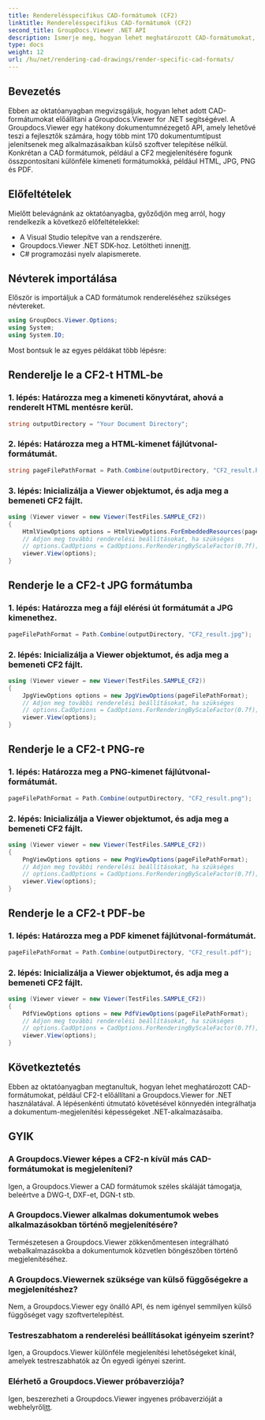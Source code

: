 ```yaml
---
title: Renderelésspecifikus CAD-formátumok (CF2)
linktitle: Renderelésspecifikus CAD-formátumok (CF2)
second_title: GroupDocs.Viewer .NET API
description: Ismerje meg, hogyan lehet meghatározott CAD-formátumokat, például CF2-t HTML-, JPG-, PNG- és PDF-formátumba renderelni a Groupdocs.Viewer for .NET segítségével.
type: docs
weight: 12
url: /hu/net/rendering-cad-drawings/render-specific-cad-formats/
---
```

## Bevezetés
Ebben az oktatóanyagban megvizsgáljuk, hogyan lehet adott CAD-formátumokat előállítani a Groupdocs.Viewer for .NET segítségével. A Groupdocs.Viewer egy hatékony dokumentumnézegető API, amely lehetővé teszi a fejlesztők számára, hogy több mint 170 dokumentumtípust jelenítsenek meg alkalmazásaikban külső szoftver telepítése nélkül. Konkrétan a CAD formátumok, például a CF2 megjelenítésére fogunk összpontosítani különféle kimeneti formátumokká, például HTML, JPG, PNG és PDF.
## Előfeltételek
Mielőtt belevágnánk az oktatóanyagba, győződjön meg arról, hogy rendelkezik a következő előfeltételekkel:
- A Visual Studio telepítve van a rendszerére.
-  Groupdocs.Viewer .NET SDK-hoz. Letöltheti innen[itt](https://releases.groupdocs.com/viewer/net/).
- C# programozási nyelv alapismerete.
## Névterek importálása
Először is importáljuk a CAD formátumok rendereléséhez szükséges névtereket.
```csharp
using GroupDocs.Viewer.Options;
using System;
using System.IO;
```
Most bontsuk le az egyes példákat több lépésre:
## Renderelje le a CF2-t HTML-be
### 1. lépés: Határozza meg a kimeneti könyvtárat, ahová a renderelt HTML mentésre kerül.
```csharp
string outputDirectory = "Your Document Directory";
```
### 2. lépés: Határozza meg a HTML-kimenet fájlútvonal-formátumát.
```csharp
string pageFilePathFormat = Path.Combine(outputDirectory, "CF2_result.html");
```
### 3. lépés: Inicializálja a Viewer objektumot, és adja meg a bemeneti CF2 fájlt.
```csharp
using (Viewer viewer = new Viewer(TestFiles.SAMPLE_CF2))
{
    HtmlViewOptions options = HtmlViewOptions.ForEmbeddedResources(pageFilePathFormat);
    // Adjon meg további renderelési beállításokat, ha szükséges
    // options.CadOptions = CadOptions.ForRenderingByScaleFactor(0.7f);
    viewer.View(options);
}
```
## Renderje le a CF2-t JPG formátumba
### 1. lépés: Határozza meg a fájl elérési út formátumát a JPG kimenethez.
```csharp
pageFilePathFormat = Path.Combine(outputDirectory, "CF2_result.jpg");
```
### 2. lépés: Inicializálja a Viewer objektumot, és adja meg a bemeneti CF2 fájlt.
```csharp
using (Viewer viewer = new Viewer(TestFiles.SAMPLE_CF2))
{
    JpgViewOptions options = new JpgViewOptions(pageFilePathFormat);
    // Adjon meg további renderelési beállításokat, ha szükséges
    // options.CadOptions = CadOptions.ForRenderingByScaleFactor(0.7f);
    viewer.View(options);
}
```
## Renderje le a CF2-t PNG-re

### 1. lépés: Határozza meg a PNG-kimenet fájlútvonal-formátumát.
```csharp
pageFilePathFormat = Path.Combine(outputDirectory, "CF2_result.png");
```
### 2. lépés: Inicializálja a Viewer objektumot, és adja meg a bemeneti CF2 fájlt.
```csharp
using (Viewer viewer = new Viewer(TestFiles.SAMPLE_CF2))
{
    PngViewOptions options = new PngViewOptions(pageFilePathFormat);
    // Adjon meg további renderelési beállításokat, ha szükséges
    // options.CadOptions = CadOptions.ForRenderingByScaleFactor(0.7f);
    viewer.View(options);
}
```
## Renderje le a CF2-t PDF-be
### 1. lépés: Határozza meg a PDF kimenet fájlútvonal-formátumát.
```csharp
pageFilePathFormat = Path.Combine(outputDirectory, "CF2_result.pdf");
```
### 2. lépés: Inicializálja a Viewer objektumot, és adja meg a bemeneti CF2 fájlt.
```csharp
using (Viewer viewer = new Viewer(TestFiles.SAMPLE_CF2))
{
    PdfViewOptions options = new PdfViewOptions(pageFilePathFormat);
    // Adjon meg további renderelési beállításokat, ha szükséges
    // options.CadOptions = CadOptions.ForRenderingByScaleFactor(0.7f);
    viewer.View(options);
}
```

## Következtetés
Ebben az oktatóanyagban megtanultuk, hogyan lehet meghatározott CAD-formátumokat, például CF2-t előállítani a Groupdocs.Viewer for .NET használatával. A lépésenkénti útmutató követésével könnyedén integrálhatja a dokumentum-megjelenítési képességeket .NET-alkalmazásaiba.
## GYIK
### A Groupdocs.Viewer képes a CF2-n kívül más CAD-formátumokat is megjeleníteni?
Igen, a Groupdocs.Viewer a CAD formátumok széles skáláját támogatja, beleértve a DWG-t, DXF-et, DGN-t stb.
### A Groupdocs.Viewer alkalmas dokumentumok webes alkalmazásokban történő megjelenítésére?
Természetesen a Groupdocs.Viewer zökkenőmentesen integrálható webalkalmazásokba a dokumentumok közvetlen böngészőben történő megjelenítéséhez.
### A Groupdocs.Viewernek szüksége van külső függőségekre a megjelenítéshez?
Nem, a Groupdocs.Viewer egy önálló API, és nem igényel semmilyen külső függőséget vagy szoftvertelepítést.
### Testreszabhatom a renderelési beállításokat igényeim szerint?
Igen, a Groupdocs.Viewer különféle megjelenítési lehetőségeket kínál, amelyek testreszabhatók az Ön egyedi igényei szerint.
### Elérhető a Groupdocs.Viewer próbaverziója?
 Igen, beszerezheti a Groupdocs.Viewer ingyenes próbaverzióját a webhelyről[itt](https://releases.groupdocs.com/).
